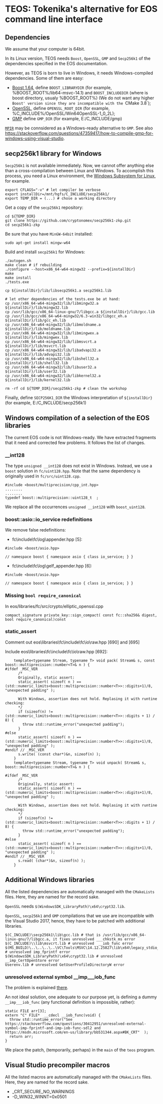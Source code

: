 # TEOS: Tokenika's alternative for EOS command line interface

## Dependencies

We assume that your computer is 64bit.

In its Linux version, TEOS needs `Boost`, `OpenSSL`, `GMP` and `Secp256k1` of the dependencies specified in the EOS documentation. 

However, as TEOS is born to live in Windows, it needs Windows-compiled dependencies. Some of them are easy:

* [Boost 1.64](#https://sourceforge.net/projects/boost/files/boost-binaries/), define `BOOST_LIBRARYDIR` (for example, %BOOST_ROOT%/lib64-msvc-14.1) and `BOOST_INCLUDEDIR` (where is boost directory, usualy %BOOST_ROOT%) (We do not want any higher `Boost' version since they are incompatible with the `CMake 3.8`);
* [OpenSSL](#https://indy.fulgan.com/SSL/openssl-1.0.2l-x64_86-win64.zip), define `OPENSSL_ROOT_DIR` (for example, %C_INCLUDE%/OpenSSL/Win64OpenSSL-1_0_2L);
* [GMP](#http://fsmath.mathematik.uni-dortmund.de/~mabshoff/?path=gmp-bin/4.2.2/) define `GMP_DIR` (for example, E:/C_INCLUDE/gmp)

[`MPIR`](#http://www.mpir.org/downloads.html) may be connsidered as a Windows-ready alternative to `GMP`. See also https://stackoverflow.com/questions/47359417/how-to-compile-gmp-for-windows-using-visual-studio.

## secp256k1 library for Windows

`Secp256k1` is not available immediately. Now, we cannot offer anything else than a cross-compilation between Linux and Windows. To accomplish this process, you need a Linux environment, the [Windows Subsystem for Linux](https://msdn.microsoft.com/en-us/commandline/wsl/about), for example.

```
export CFLAGS="-v" # let compiler be verbose
export installDir=/mnt/hgfs/C_INCLUDE/secp256k1/
export TEMP_DIR = (...) # chose a working directory  
```

Get a copy of the `secp256k1` repository:
```
cd ${TEMP_DIR}
git clone https://github.com/cryptonomex/secp256k1-zkp.git
cd secp256k1-zkp
```
Be sure that you have `MinGW-64bit` installed:
```
sudo apt-get install mingw-w64
```
Build and install `secp256k1` for Windows:
```
./autogen.sh
make clean # if rebuilding
./configure --host=x86_64-w64-mingw32 --prefix=${installDir}
make
make install
./tests.exe

cp ${installDir}/lib/libsecp256k1.a secp256k1.lib

# let other dependencies of the tests.exe be at hand:
cp /usr/x86_64-w64-mingw32/lib/libmingw32.a ${installDir}/lib/mingw32.lib
cp /usr/lib/gcc/x86_64-linux-gnu/7/libgcc.a ${installDir}/lib/gcc.lib
cp /usr/lib/gcc/x86_64-w64-mingw32/6.3-win32/libgcc_eh.a ${installDir}/lib/gcc_eh.lib
cp /usr/x86_64-w64-mingw32/lib/libmoldname.a ${installDir}/lib/moldname.lib
cp /usr/x86_64-w64-mingw32/lib/libmingwex.a ${installDir}/lib/mingwex.lib
cp /usr/x86_64-w64-mingw32/lib/libmsvcrt.a ${installDir}/lib/msvcrt.lib
cp /usr/x86_64-w64-mingw32/lib/libadvapi32.a ${installDir}/lib/advapi32.lib
cp /usr/x86_64-w64-mingw32/lib/libshell32.a ${installDir}/lib/shell32.lib
cp /usr/x86_64-w64-mingw32/lib/libuser32.a ${installDir}/lib/user32.lib
cp /usr/x86_64-w64-mingw32/lib/libkernel32.a ${installDir}/lib/kernel32.lib
```
```
rm -rf cd ${TEMP_DIR}/secp256k1-zkp # clean the workshop
```
Finally, define `SECP256K1_DIR` the Windows interpretation of `${installDir}` (for example, E:/C_INCLUDE/secp256k1)

## Windows compilation of a selection of the EOS libraries

The current EOS code is not Windows-ready. We have extracted fragments that it need and corrected few problems. It follows the list of changes.

###  __int128

The type `unsigned __int128` does not exist in Windows. Instead,  we use a `boost` solution in `fc/uint128.hpp`. Note that the same dependency is originally used in `fc/src/uint128.cpp`.

```
#include <boost/multiprecision/cpp_int.hpp>
........
........
typedef boost::multiprecision::uint128_t  ;
```
We replace all the occurrences `unsigned __int128` with `boost_uint128`.


### boost::asio::io_service redefinitions

We remove false redefinitions:

* fc\include\fc\log\appender.hpp [5]: 
```
#include <boost/asio.hpp>

// namespace boost { namespace asio { class io_service; } }
```
* fc\include\fc\log\gelf_appender.hpp [6]:
```
#include <boost/asio.hpp>

// namespace boost { namespace asio { class io_service; } }
```
### Missing `bool require_canonical` 

In eos/libraries/fc/src/crypto/elliptic_openssl.cpp
```
compact_signature private_key::sign_compact( const fc::sha256& digest, bool require_canonical)const
```
### static_assert
Comment out eos\libraries\fc\include\fc\io\raw.hpp [690] and [695]

Include eos\libraries\fc\include\fc\io\raw.hpp [692]:
```
    template<typename Stream, typename T> void pack( Stream& s, const boost::multiprecision::number<T>& n ) {
#ifdef _MSC_VER
      /*
      Originally, static assert:
      static_assert( sizeof( n ) == (std::numeric_limits<boost::multiprecision::number<T>>::digits+1)/8, "unexpected padding" );
      
      With Windows, assertion does not hold. Replasing it with runtine checking:
      */
      if (sizeof(n) != (std::numeric_limits<boost::multiprecision::number<T>>::digits + 1) / 8) {
        throw std::runtime_error("unexpected padding");
      }
#else
      static_assert( sizeof( n ) == (std::numeric_limits<boost::multiprecision::number<T>>::digits+1)/8, "unexpected padding" );
#endif // _MSC_VER
      s.write( (const char*)&n, sizeof(n) );
    }
    template<typename Stream, typename T> void unpack( Stream& s,  boost::multiprecision::number<T>& n ) {
          
#ifdef _MSC_VER
      /*
      Originally, static assert:
      static_assert( sizeof( n ) == (std::numeric_limits<boost::multiprecision::number<T>>::digits+1)/8, "unexpected padding" );
      
      With Windows, assertion does not hold. Replasing it with runtine checking:
      */
      if (sizeof(n) != (std::numeric_limits<boost::multiprecision::number<T>>::digits + 1) / 8) {
        throw std::runtime_error("unexpected padding");
      }
#else
      static_assert( sizeof( n ) == (std::numeric_limits<boost::multiprecision::number<T>>::digits+1)/8, "unexpected padding" );
#endif // _MSC_VER
      s.read( (char*)&n, sizeof(n) );
    }
```

## Additional Windows libraries

All the listed dependencies are automatically managed with the `CMakeLists` files. Here, they are named for the record sake.

`OpenSSL` needs `$(WindowsSDK_LibraryPath)\x64\crypt32.lib`.

`OpenSSL`, `secp256k1` and `GMP` compilations that we use are incompatible with the Visual Studio 2017, hence, they have to be patched with additional libraries.

```
$(C_INCLUDE)\secp256k1\lib\gcc.lib # that is /usr/lib/gcc/x86_64-linux-gnu/7/libgcc.a, it fixes unresolved ___chkstk_ms error
$(C_INCLUDE)\\lib\msvcrt.lib # unresolved  __iob_func error
$(MS_BUILD)\..\..\..\..\VC\Tools\MSVC\14.12.25827\lib\x64\legacy_stdio_definitions.lib # unresolved imp_fprintf error
$(WindowsSDK_LibraryPath)\x64\crypt32.lib # unresolved __imp_CertOpenStore error
Userenv.lib # unresolved GetUserProfileDirectoryW error
```
###  unresolved external symbol __imp___iob_func

The problem is explained [there](#https://stackoverflow.com/questions/30412951/unresolved-external-symbol-imp-fprintf-and-imp-iob-func-sdl2).

An not ideal solution, one adequate to our purpose yet, is defining a dummy `__imp___iob_func` (any functional definition is impossible, rather):

```
static FILE arr[3];
extern "C" FILE*  __cdecl __iob_func(void) {
  throw std::runtime_error("See https://stackoverflow.com/questions/30412951/unresolved-external-symbol-imp-fprintf-and-imp-iob-func-sdl2 and https://msdn.microsoft.com/en-us/library/bb531344.aspx#BK_CRT"  );
  return arr;
}
```
We place the patch, (temporarily, perhaps) in the `main` of the `teos` program.

## Visual Studio precompiler macros

All the listed macros are automatically managed with the `CMakeLists` files. Here, they are named for the record sake.

* _CRT_SECURE_NO_WARNINGS
* -D_WIN32_WINNT=0x0501
